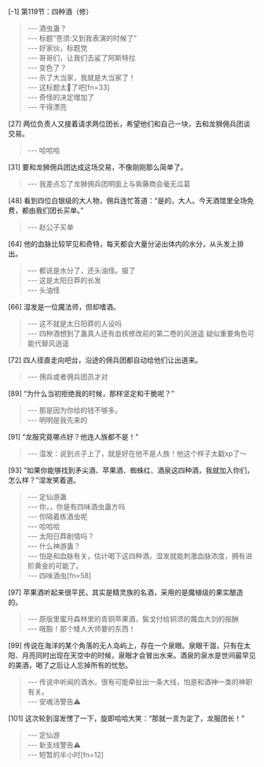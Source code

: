 
[-1] 第119节：四种酒（修）
>--- 酒虫蛊？<br>
>--- 标题“苍须:又到我表演的时候了”<br>
>--- 好家伙，标题党<br>
>--- 哥哥们，让我们去鲨了阿斯特拉<br>
>--- 变色了？<br>
>--- 杀了大当家，我就是大当家了！<br>
>--- 这标题太🌿了吧[fn=33]<br>
>--- 奇怪的决定增加了<br>
>--- 干得漂亮<br>

[27] 两位负责人又接着请求两位团长，希望他们和自己一块，去和龙狮佣兵团谈交易。
>--- 哈哈哈<br>

[31] 要和龙狮佣兵团达成这场交易，不像刚刚那么简单了。
>--- 我差点忘了龙狮佣兵团明面上与紫藤商会毫无瓜葛<br>

[48] 看到四位白银级的大人物，佣兵连忙答道：“是的，大人。今天酒馆里全场免费，都由我们团长买单。”
>--- 赵公子买单<br>

[64] 他的血脉比较罕见和奇特，每天都会大量分泌出体内的水分，从头发上排出。
>--- 都说是水分了，还头油怪。服了<br>
>--- 这是太阳日莽的长发<br>
>--- 头油怪<br>

[66] 湿发是一位魔法师，但却嗜酒。
>--- 这不就是太日阳莽的人设吗<br>
>--- 四种酒想到了蛊真人还有血核修改前的第二卷的风逍遥 疑似重要角色可能代替风逍遥<br>

[72] 四人径直走向吧台，沿途的佣兵团都自动给他们让出道来。
>--- 佣兵或者佣兵团员才对<br>

[89] “为什么当初拒绝我的时候，那样坚定和干脆呢？”
>--- 那是因为你给的钱不够多。<br>
>--- 明明是我先来的<br>

[91] “龙服究竟哪点好？他连人族都不是！”
>--- 湿发：说到点子上了，就是好在他不是人族！他这个样子太戳xp了～<br>

[93] “如果你能够找到矛尖酒、苹果酒、蜘蛛红、酒泉这四种酒，我就加入你们，怎么样？”湿发笑着道。
>--- 定仙游蛊<br>
>--- 你，，你是有四味酒虫蛊方吗<br>
>--- 你隔着练酒虫呢<br>
>--- 哈哈哈<br>
>--- 太阳日莽剧情吗？<br>
>--- 什么神游蛊？<br>
>--- 怕是和血脉有关，估计喝下这四种酒，湿发就能刺激血脉浓度，拥有进阶黄金的可能了。<br>
>--- 四味酒虫[fn=58]<br>

[97] 苹果酒听起来很平民，其实是精灵族的名酒，采用的是魔植级的果实酿造的。
>--- 原版里蜜月森林里的青铜苹果酒，鬓戈付给铜须的魔血大剑的报酬<br>
>--- 哦豁！那个矮人大师要的东西！<br>

[99] 传说在海洋的某个角落的无人岛屿上，存在一个泉眼。泉眼干涸，只有在太阳、月亮同时出现在天空中的时候，泉眼才会冒出水来。酒泉的泉水是世间最罕见的美酒，喝了之后让人忘掉所有的忧愁。
>--- 传说中听闻的酒水，很有可能牵扯出一条大线，怕是和酒神一类的神职有关。<br>
>--- 安魂汤警告⚠️<br>

[101] 这次轮到湿发愣了一下，旋即哈哈大笑：“那就一言为定了，龙服团长！”
>--- 定仙游<br>
>--- 新支线警告⚠️<br>
>--- 短暂的半小时[fn=12]<br>
